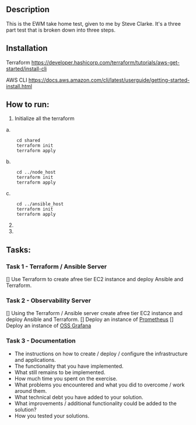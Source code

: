 ## Description
This is the EWM take home test, given to me by Steve Clarke. 
It's a three part test that is broken down into three steps. 

## Installation 
Terraform
https://developer.hashicorp.com/terraform/tutorials/aws-get-started/install-cli

AWS CLI 
https://docs.aws.amazon.com/cli/latest/userguide/getting-started-install.html


## How to run:
1. Initialize all the terraform

a.
```
	cd shared
	terraform init
	terraform apply
``` 
b. 
```
	cd ../node_host
	terraform init
	terraform apply
```
c. 
```
	cd ../ansible_host
	terraform init
	terraform apply
```
2. 
3. 

## Tasks:
### Task 1 - Terraform / Ansible Server ###

[] Use Terraform to create afree tier EC2 instance and deploy Ansible and Terraform.

### Task 2 - Observability Server ###

[] Using the Terraform / Ansible server create afree tier EC2 instance and deploy Ansible and Terraform.
[] Deploy an instance of [Prometheus](https://prometheus.io/download/)
[] Deploy an instance of [OSS Grafana](https://grafana.com/grafana/download?pg=oss-graf&plcmt=hero-btn-1)

### Task 3 - Documentation ###

- The instructions on how to create / deploy / configure the infrastructure and applications.
- The functionality that you have implemented.
- What still remains to be implemented.
- How much time you spent on the exercise.
- What problems you encountered and what you did to overcome / work around them.
- What technical debt you have added to your solution.
- What improvements / additional functionality could be added to the solution?
- How you tested your solutions.


